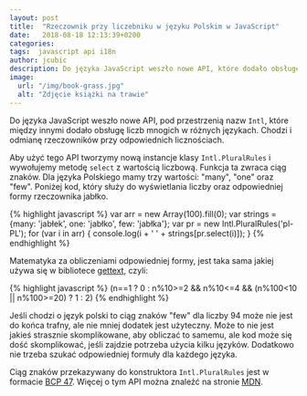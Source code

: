 ```yaml
---
layout: post
title:  "Rzeczownik przy liczebniku w języku Polskim w JavaScript"
date:   2018-08-18 12:13:39+0200
categories:
tags:  javascript api i18n
author: jcubic
description: Do języka JavaScript weszło nowe API, które dodało obsługę rzeczowników przy odpowiednich licznościach.
image:
  url: "/img/book-grass.jpg"
  alt: "Zdjęcie książki na trawie"
---
```


Do języka JavaScript weszło nowe API, pod przestrzenią nazw `Intl`, które między innymi
dodało obsługę liczb mnogich w różnych językach.  Chodzi i odmianę rzeczowników przy
odpowiednich licznościach.

<!-- more -->

Aby użyć tego API tworzymy nową instancje klasy `Intl.PluralRules` i wywołujemy metodę
`select` z wartością liczbową. Funkcja ta zwraca ciąg znaków. Dla języka Polskiego mamy
trzy wartości: "many", "one" oraz "few". Poniżej kod, który służy do wyświetlania liczby
oraz odpowiedniej formy rzeczownika jabłko.

{% highlight javascript %}
var arr = new Array(100).fill(0);
var strings = {many: 'jabłek', one: 'jabłko', few: 'jabłka'};
var pr = new Intl.PluralRules('pl-PL');
for (var i in arr) {
    console.log(i + ' ' + strings[pr.select(i)]);
}
{% endhighlight %}

Matematyka za obliczeniami odpowiedniej formy, jest taka sama jakiej używa się w bibliotece
[gettext](https://www.gnu.org/software/gettext/), czyli:

{% highlight javascript %}
(n==1 ? 0 : n%10>=2 && n%10<=4 && (n%100<10 || n%100>=20) ? 1 : 2)
{% endhighlight %}

Jeśli chodzi o język polski to ciąg znaków "few" dla liczby 94 może nie jest do końca
trafny, ale nie mniej dodatek jest użyteczny.  Może to nie jest jakieś strasznie
skomplikowane, aby obliczać to samemu, ale kod może się dość skomplikować, jeśli zajdzie
potrzeba użycia kilku języków. Dodatkowo nie trzeba szukać odpowiedniej formuły dla
każdego języka.

Ciąg znaków przekazywany do konstruktora `Intl.PluralRules` jest w formacie
[BCP 47](https://en.wikipedia.org/wiki/IETF_language_tag). Więcej o tym API można znaleźć
na stronie
[MDN](https://developer.mozilla.org/en-US/docs/Web/JavaScript/Reference/Global_Objects/PluralRules).
